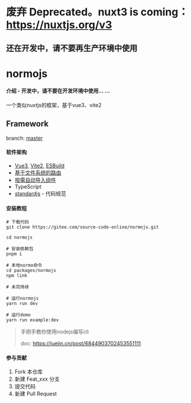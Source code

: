 
# 废弃 Deprecated。nuxt3 is coming： https://nuxtjs.org/v3

## 还在开发中，请不要再生产环境中使用





# normojs

#### 介绍 - 开发中，请不要在开发环境中使用... ...
一个类似nuxtjs的框架，基于vue3、vite2

## Framework

branch: [master](./tree/master)





#### 软件架构
*  [Vue3](https://github.com/vuejs/vue-next), [Vite2](https://github.com/vitejs/vite), [ESBuild](https://github.com/evanw/esbuild)
* [基于文件系统的路由](https://github.com/hannoeru/vite-plugin-pages)
* [按需自动导入组件](https://github.com/antfu/vite-plugin-components)
* TypeScript
* [standardjs](https://github.com/standard/standard) - 代码规范

#### 安装教程

```shell
# 下载代码
git clone https://gitee.com/source-code-online/normojs.git

cd normojs

# 安装依赖包
pnpm i

# 本地normo命令
cd packages/normojs
npm link

# 未完待续

# 运行normojs
yarn run dev

# 运行demo
yarn run example:dev
```





>  手把手教你使用nodejs编写cli
>
> doc: https://juejin.cn/post/6844903702453551111



#### 参与贡献

1.  Fork 本仓库
2.  新建 Feat_xxx 分支
3.  提交代码
4.  新建 Pull Request
